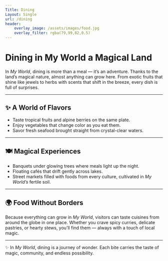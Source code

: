 ```yaml
---
Title: Dining
Layout: Single 
url: /dining
header:
    overlay_image: /assets/images/food.jpg
    overlay_filter: rgba(79,99,82,0.5)
---
```


# Dining in My World a Magical Land

In *My World*, dining is more than a meal — it’s an adventure. Thanks to the land’s magical nature, almost anything can grow here. From exotic fruits that shine like jewels to herbs with scents that shift in the breeze, every dish is full of surprises.  

---

## ✨ A World of Flavors  
- Taste tropical fruits and alpine berries on the same plate.  
- Enjoy vegetables that change color as you eat them.  
- Savor fresh seafood brought straight from crystal-clear waters.  

---

## 🍽 Magical Experiences  
- Banquets under glowing trees where meals light up the night.  
- Floating cafés that drift gently across lakes.  
- Street markets filled with foods from every culture, cultivated in *My World’s* fertile soil.  

---

## 🌍 Food Without Borders  
Because everything can grow in *My World*, visitors can taste cuisines from around the globe in one place. Whether you crave spicy curries, delicate pastries, or hearty stews, you’ll find them — always with a touch of local magic.  

---

✨ In *My World*, dining is a journey of wonder. Each bite carries the taste of magic, community, and endless possibility.  
